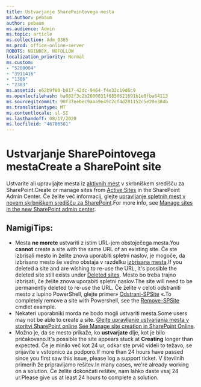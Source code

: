 ```yaml
---
title: Ustvarjanje SharePointovega mesta
ms.author: pebaum
author: pebaum
ms.audience: Admin
ms.topic: article
ms.collection: Adm_O365
ms.prod: office-online-server
ROBOTS: NOINDEX, NOFOLLOW
localization_priority: Normal
ms.custom:
- "5200004"
- "3911416"
- "1386"
- "2303"
ms.assetid: e62b9f80-b017-42dc-9464-f4e32c19d6c9
ms.openlocfilehash: ba682f3c2b2600031f6856621691b1e0fba64113
ms.sourcegitcommit: 90f37eebec9aaa9e49c2cf4d201152c5e20e384b
ms.translationtype: MT
ms.contentlocale: sl-SI
ms.lasthandoff: 08/17/2020
ms.locfileid: "46786581"
---
```

# <a name="create-a-sharepoint-site"></a><span data-ttu-id="35c8c-102">Ustvarjanje SharePointovega mesta</span><span class="sxs-lookup"><span data-stu-id="35c8c-102">Create a SharePoint site</span></span>

<span data-ttu-id="35c8c-103">Ustvarite ali upravljajte mesta iz [aktivnih mest](https://admin.microsoft.com/sharepoint?page=sitemanagement&modern=true) v skrbniškem središču za SharePoint.</span><span class="sxs-lookup"><span data-stu-id="35c8c-103">Create or manage sites from [Active Sites](https://admin.microsoft.com/sharepoint?page=sitemanagement&modern=true) in the SharePoint Admin Center.</span></span> <span data-ttu-id="35c8c-104">Če želite več informacij, glejte [upravljanje spletnih mest v novem skrbniškem središču za SharePoint](https://docs.microsoft.com/sharepoint/manage-site-creation).</span><span class="sxs-lookup"><span data-stu-id="35c8c-104">For more info, see [Manage sites in the new SharePoint admin center](https://docs.microsoft.com/sharepoint/manage-site-creation).</span></span> 

## <a name="tips"></a><span data-ttu-id="35c8c-105">Namigi</span><span class="sxs-lookup"><span data-stu-id="35c8c-105">Tips:</span></span>

- <span data-ttu-id="35c8c-106">Mesta **ne morete** ustvariti z istim URL-jem obstoječega mesta.</span><span class="sxs-lookup"><span data-stu-id="35c8c-106">You **cannot** create a site with the same URL of an existing site.</span></span> <span data-ttu-id="35c8c-107">Če ste izbrisali mesto in želite znova uporabiti spletni naslov, je mogoče, da izbrisano mesto še vedno obstaja v razdelku [izbrisana mesta](https://admin.microsoft.com/sharepoint?page=recyclebin&modern=true).</span><span class="sxs-lookup"><span data-stu-id="35c8c-107">If you deleted a site and are wishing to re-use the URL, it's possible the deleted site still exists under [Deleted sites](https://admin.microsoft.com/sharepoint?page=recyclebin&modern=true).</span></span> <span data-ttu-id="35c8c-108">Mesto bo treba trajno izbrisati, če želite znova uporabiti spletni naslov.</span><span class="sxs-lookup"><span data-stu-id="35c8c-108">The site will need to be permanently deleted to re-use the URL.</span></span> <span data-ttu-id="35c8c-109">Če želite v celoti odstraniti mesto z lupino PowerShell, glejte primer» [Odstrani-SPSite](https://docs.microsoft.com/sharepoint/manage-sites-in-new-admin-center#delete-a-site) «.</span><span class="sxs-lookup"><span data-stu-id="35c8c-109">To completely remove a site with Powershell, see the [Remove-SPSite](https://docs.microsoft.com/sharepoint/manage-sites-in-new-admin-center#delete-a-site) cmdlet example.</span></span>
- <span data-ttu-id="35c8c-110">Nekateri uporabniki morda ne bodo mogli ustvariti mesta.</span><span class="sxs-lookup"><span data-stu-id="35c8c-110">Some users may not be able to create a site.</span></span> <span data-ttu-id="35c8c-111">[Glejte upravljanje ustvarjanja mesta v storitvi SharePoint online](https://docs.microsoft.com/sharepoint/manage-site-creation).</span><span class="sxs-lookup"><span data-stu-id="35c8c-111">[See Manage site creation in SharePoint Online](https://docs.microsoft.com/sharepoint/manage-site-creation).</span></span>
- <span data-ttu-id="35c8c-112">Možno je, da se mesto prikaže, ko **ustvarjate** dlje, kot je bilo pričakovano.</span><span class="sxs-lookup"><span data-stu-id="35c8c-112">It's possible the site appears stuck at **Creating** longer than expected.</span></span> <span data-ttu-id="35c8c-113">Če je minilo več kot 24 ur, odkar ste prvič videli to težavo, se prijavite v vstopnico za podporo.</span><span class="sxs-lookup"><span data-stu-id="35c8c-113">If more than 24 hours have passed since you first saw this issue, please log a support ticket.</span></span> <span data-ttu-id="35c8c-114">V številnih primerih že pripravljamo rešitev.</span><span class="sxs-lookup"><span data-stu-id="35c8c-114">In many cases, we're already working on a solution.</span></span> <span data-ttu-id="35c8c-115">Če želite dokončati rešitev, nam lahko daste vsaj 24 ur.</span><span class="sxs-lookup"><span data-stu-id="35c8c-115">Please give us at least 24 hours to complete a solution.</span></span>
